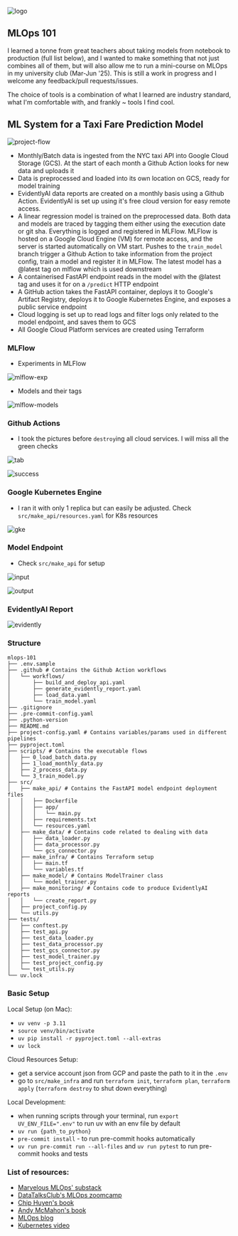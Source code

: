 ![logo](project_info/mlops-101-logo.png)

## MLOps 101

I learned a tonne from great teachers about taking models from notebook to production (full list below), and I wanted to make something that not just combines all of them, but will also allow me to run a mini-course on MLOps in my university club (Mar-Jun '25). This is still a work in progress and I welcome any feedback/pull requests/issues.

The choice of tools is a combination of what I learned are industry standard, what I'm comfortable with, and frankly ~ tools I find cool.

## ML System for a Taxi Fare Prediction Model

![project-flow](project_info/project-flow.png)

- Monthly/Batch data is ingested from the NYC taxi API into Google Cloud Storage (GCS). At the start of each month a Github Action looks for new data and uploads it
- Data is preprocessed and loaded into its own location on GCS, ready for model training
- EvidentlyAI data reports are created on a monthly basis using a Github Action. EvidentlyAI is set up using it's free cloud version for easy remote access.
- A linear regression model is trained on the preprocessed data. Both data and models are traced by tagging them either using the execution date or git sha. Everything is logged and registered in MLFlow. MLFlow is hosted on a Google Cloud Engine (VM) for remote access, and the server is started automatically on VM start. Pushes to the `train_model` branch trigger a Github Action to take information from the project config, train a model and register it in MLFlow. The latest model has a @latest tag on mlflow which is used downstream
- A containerised FastAPI endpoint reads in the model with the @latest tag and uses it for on a `/predict` HTTP endpoint
- A GitHub action takes the FastAPI container, deploys it to Google's Artifact Registry, deploys it to Google Kubernetes Engine, and exposes a public service endpoint
- Cloud logging is set up to read logs and filter logs only related to the model endpoint, and saves them to GCS
- All Google Cloud Platform services are created using Terraform

### MLFlow

- Experiments in MLFlow

![mlflow-exp](project_info/mlflow_exp.png)

- Models and their tags

![mlflow-models](project_info/mlflow_models.png)

### Github Actions

- I took the pictures before `destroy`ing all cloud services. I will miss all the green checks

![tab](project_info/gha_actions_tab.png)

![success](project_info/gha_success.png)

### Google Kubernetes Engine

- I ran it with only 1 replica but can easily be adjusted. Check `src/make_api/resources.yaml` for K8s resources

![gke](project_info/gke.png)

### Model Endpoint

- Check `src/make_api` for setup

![input](project_info/fastapi_input.png)

![output](project_info/fastapi_output.png)

### EvidentlyAI Report

![evidently](project_info/evidently.png)

### Structure

```shell
mlops-101
├── .env.sample
├── .github # Contains the Github Action workflows
│   └── workflows/
│       ├── build_and_deploy_api.yaml
│       ├── generate_evidently_report.yaml
│       ├── load_data.yaml
│       └── train_model.yaml
├── .gitignore
├── .pre-commit-config.yaml
├── .python-version
├── README.md
├── project-config.yaml # Contains variables/params used in different pipelines
├── pyproject.toml
├── scripts/ # Contains the executable flows
│   ├── 0_load_batch_data.py
│   ├── 1_load_monthly_data.py
│   ├── 2_process_data.py
│   └── 3_train_model.py
├── src/
│   ├── make_api/ # Contains the FastAPI model endpoint deployment files
│   │   ├── Dockerfile
│   │   ├── app/
│   │   │   └── main.py
│   │   ├── requirements.txt
│   │   └── resources.yaml
│   ├── make_data/ # Contains code related to dealing with data
│   │   ├── data_loader.py
│   │   ├── data_processor.py
│   │   └── gcs_connector.py
│   ├── make_infra/ # Contains Terraform setup
│   │   ├── main.tf
│   │   └── variables.tf
│   ├── make_model/ # Contains ModelTrainer class
│   │   └── model_trainer.py
│   ├── make_monitoring/ # Contains code to produce EvidentlyAI reports
│   │   └── create_report.py
│   ├── project_config.py
│   └── utils.py
├── tests/
│   ├── conftest.py
│   ├── test_api.py
│   ├── test_data_loader.py
│   ├── test_data_processor.py
│   ├── test_gcs_connector.py
│   ├── test_model_trainer.py
│   ├── test_project_config.py
│   └── test_utils.py
└── uv.lock
```

### Basic Setup

Local Setup (on Mac):

- `uv venv -p 3.11`
- `source venv/bin/activate`
- `uv pip install -r pyproject.toml --all-extras`
- `uv lock`

Cloud Resources Setup:

- get a service account json from GCP and paste the path to it in the `.env`
- go to `src/make_infra` and run `terraform init`, `terraform plan`, `terraform apply` (`terraform destroy` to shut down everything)

Local Development:

- when running scripts through your terminal, run `export UV_ENV_FILE=".env"` to run uv with an env file by default
- `uv run {path_to_python}`
- `pre-commit install` - to run pre-commit hooks automatically
- `uv run pre-commit run --all-files` and `uv run pytest` to run pre-commit hooks and tests

### List of resources:

- [Marvelous MLOps' substack](https://marvelousmlops.substack.com/)
- [DataTalksClub's MLOps zoomcamp](https://github.com/DataTalksClub/mlops-zoomcamp)
- [Chip Huyen's book](https://www.amazon.com/Designing-Machine-Learning-Systems-Production-Ready/dp/1098107969)
- [Andy McMahon's book](https://www.oreilly.com/library/view/machine-learning-engineering/9781837631964/)
- [MLOps blog](https://ml-ops.org/)
- [Kubernetes video](https://www.youtube.com/watch?v=d6WC5n9G_sM&pp=ygUZa3ViZXJuZXRlcyBpbnRybyBic3RzY2h1aw%3D%3D)
